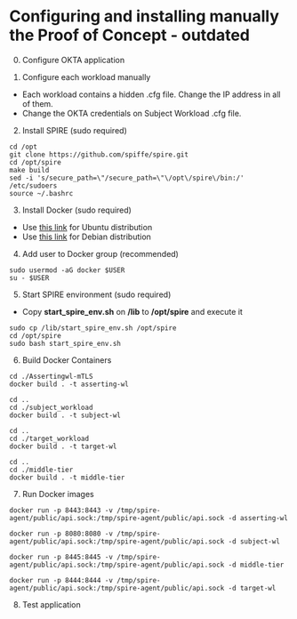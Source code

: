 # Configuring and installing manually the Proof of Concept - outdated

0. Configure OKTA application

1. Configure each workload manually
  * Each workload contains a hidden .cfg file. Change the IP address in all of them.
  * Change the OKTA credentials on Subject Workload .cfg file.

2. Install SPIRE (sudo required)
```
cd /opt
git clone https://github.com/spiffe/spire.git
cd /opt/spire
make build
sed -i 's/secure_path=\"/secure_path=\"\/opt\/spire\/bin:/' /etc/sudoers
source ~/.bashrc
```

3. Install Docker (sudo required)
  * Use [this link](https://docs.docker.com/engine/install/ubuntu/) for Ubuntu distribution
  * Use [this link](https://docs.docker.com/engine/install/debian/) for Debian distribution

4. Add user to Docker group (recommended)
```
sudo usermod -aG docker $USER
su - $USER
```
5. Start SPIRE environment (sudo required)

* Copy **start_spire_env.sh** on **/lib** to **/opt/spire** and execute it
```
sudo cp /lib/start_spire_env.sh /opt/spire
cd /opt/spire
sudo bash start_spire_env.sh
```

6. Build Docker Containers
```
cd ./Assertingwl-mTLS
docker build . -t asserting-wl

cd ..
cd ./subject_workload
docker build . -t subject-wl

cd ..
cd ./target_workload
docker build . -t target-wl

cd ..
cd ./middle-tier
docker build . -t middle-tier
```

7. Run Docker images
```
docker run -p 8443:8443 -v /tmp/spire-agent/public/api.sock:/tmp/spire-agent/public/api.sock -d asserting-wl

docker run -p 8080:8080 -v /tmp/spire-agent/public/api.sock:/tmp/spire-agent/public/api.sock -d subject-wl

docker run -p 8445:8445 -v /tmp/spire-agent/public/api.sock:/tmp/spire-agent/public/api.sock -d middle-tier

docker run -p 8444:8444 -v /tmp/spire-agent/public/api.sock:/tmp/spire-agent/public/api.sock -d target-wl
```
8. Test application
